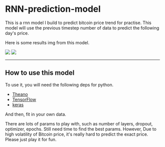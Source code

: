 # RNN-prediction-model

This is a rnn model I build to predict bitcoin price trend for practise. This model will use the previous timestep number of data to predict the following day's price. 

Here is some results img from this model. 

![](https://github.com/shusunny/python-project/RNN-predict-model\Figure_with_3layer_100step.png)
![](https://github.com/shusunny/python-project/RNN-predict-model\Figure_4layer_60step_stdscaler.png)

---

## How to use this model
To use it, you will need the following deps for python.

- [Theano](http://deeplearning.net/software/theano/install.html#install)
- [TensorFlow](https://www.tensorflow.org/install/)
- [keras](https://keras.io/#installation)

And then, fit in your own data. 

There are lots of params to play with, such as number of layers, dropout, optimizer, epochs. Still need time to find the best params. However, Due to high volatility of Bitcoin price, it's really hard to predict the exact price. Please just play it for fun.
